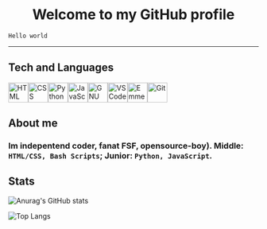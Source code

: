 <str><h1 align=center>Welcome to my GitHub profile</h1></str>

`Hello world`
___

## Tech and Languages
<img src="https://www.svgrepo.com/show/197982/html.svg" width="40" height="40" alt="HTML"><img src="https://www.svgrepo.com/show/130953/css.svg" width="40" height="40" alt="CSS"><img src="https://www.svgrepo.com/show/354238/python.svg" width="40" height="40" alt="Python"><img src="https://www.svgrepo.com/show/355081/js.svg" width="40" height="40" alt="JavaScript"><img src="https://www.svgrepo.com/show/330523/gnubash.svg" width="40" height="40" alt="GNU Bash Script"><img src="https://www.svgrepo.com/show/374171/vscode.svg" width="40" height="40" alt="VS Code"><img src="https://www.svgrepo.com/show/353701/emmet.svg" width="40" height="40" alt="Emmet"><img src="https://www.svgrepo.com/show/373623/git.svg" width="40" height="40" alt="Git">

## About me
### Im indepentend coder, fanat FSF, opensource-boy). **Middle:** `HTML/CSS, Bash Scripts`; **Junior:** `Python, JavaScript`.
## Stats
![Anurag's GitHub stats](https://github-readme-stats.vercel.app/api?username=pinguidi&show_icons=true&theme=radical)

![Top Langs](https://github-readme-stats.vercel.app/api/top-langs/?username=pinguidi&layout=compact)
